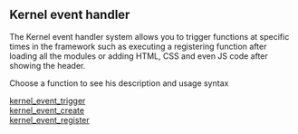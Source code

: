 Kernel event handler
---
The Kernel event handler system allows you to trigger functions at specific times in the framework such as executing a registering function after loading all the modules or adding HTML, CSS  and even JS code after showing the header. 

Choose a function to see his description and usage syntax

[kernel_event_trigger](./kernel_event_trigger)<br/>
[kernel_event_create](./kernel_event_create)<br/>
[kernel_event_register](./kernel_event_register)<br/>